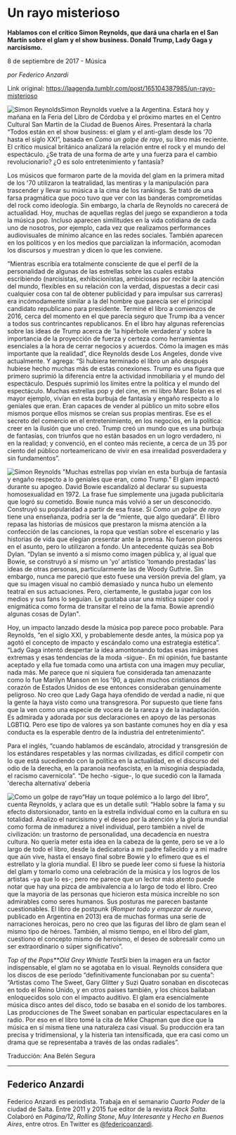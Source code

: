 # Un rayo misterioso

**Hablamos con el crítico Simon Reynolds, que dará una charla en el San Martín sobre el glam y el show business. Donald Trump, Lady Gaga y narcisismo.**

8 de septiembre de 2017 - Música

_por Federico Anzardi_

Link original: https://laagenda.tumblr.com/post/165104387985/un-rayo-misterioso

![Simon Reynolds](https://64.media.tumblr.com/91792330c586fc59d8ef6c82dbf0144f/tumblr_inline_pjzzzgaAAY1t6q87u_500.jpg)Simon Reynolds vuelve a la Argentina. Estará hoy y mañana en la Feria del Libro de Córdoba y el próximo martes en el Centro Cultural San Martín de la Ciudad de Buenos Aires. Presentará la charla “Todos están en el show business: el glam y el anti-glam desde los ‘70 hasta el siglo XXI”, basada en *Como un golpe de rayo*, su libro más reciente. El crítico musical británico analizará la relación entre el rock y el mundo del espectáculo. ¿Se trata de una forma de arte y una fuerza para el cambio revolucionario? ¿O es solo entretenimiento y fantasía? 

Los músicos que formaron parte de la movida del glam en la primera mitad de los '70 utilizaron la teatralidad, las mentiras y la manipulación para trascender y llevar su música a la cima de los rankings. Se trató de una farsa pragmática que poco tuvo que ver con las banderas comprometidas del rock como ideología. Sin embargo, la charla de Reynolds no carecerá de actualidad. Hoy, muchas de aquellas reglas del juego se expandieron a toda la música pop. Incluso aparecen similitudes en la vida cotidiana de cada uno de nosotros, por ejemplo, cada vez que realizamos performances audiovisuales de mínimo alcance en las redes sociales. También aparecen en los políticos y en los medios que parcializan la información, acomodan los discursos y muestran y dicen lo que les conviene. 

”Mientras escribía era totalmente consciente de que el perfil de la personalidad de algunas de las estrellas sobre las cuales estaba escribiendo (narcisistas, exhibicionistas, ambiciosas por recibir la atención del mundo, flexibles en su relación con la verdad, dispuestas a decir casi cualquier cosa con tal de obtener publicidad y para impulsar sus carreras) era incómodamente similar a la del hombre que parecía ser el principal candidato republicano para presidente. Terminé el libro a comienzos de 2016, cerca del momento en el que parecía seguro que Trump iba a vencer a todos sus contrincantes republicanos. En el libro hay algunas referencias sobre las ideas de Trump acerca de 'la hipérbole verdadera’ y sobre la importancia de la proyección de fuerza y certeza como herramientas esenciales a la hora de cerrar negocios y acuerdos. Cómo la imagen es más importante que la realidad”, dice Reynolds desde Los Angeles, donde vive actualmente. Y agrega: “Si hubiera terminado el libro un año después hubiese hecho muchas más de estas conexiones. Trump es una figura que primero suprimió la diferencia entre la actividad inmobiliaria y el mundo del espectáculo. Después suprimió los límites entre la política y el mundo del espectáculo. Muchas estrellas pop y del cine, en mi libro Marc Bolan es el mayor ejemplo, vivían en esta burbuja de fantasía y engaño respecto a lo geniales que eran. Eran capaces de vender al público un mito sobre ellos mismos porque ellos mismos se creían sus propias mentiras. Ese es el secreto del comercio en el entretenimiento, en los negocios, en la política: creer en la ilusión que uno creó. Trump creó un mundo que es una burbuja de fantasías, con triunfos que no están basados en un logro verdadero, ni en la realidad; y convenció, en el conteo más reciente, a cerca de un 35 por ciento del público norteamericano de vivir en esa irrealidad posverdadera y sin fundamentos”.

![Simon Reynolds](https://64.media.tumblr.com/91792330c586fc59d8ef6c82dbf0144f/tumblr_inline_pjzzzgaAAY1t6q87u_500.jpg) "Muchas estrellas pop vivían en esta burbuja de fantasía y engaño respecto a lo geniales que eran, como Trump.” El glam impactó durante su apogeo. David Bowie escandalizó al declarar su supuesta homosexualidad en 1972. La frase fue simplemente una jugada publicitaria que logró su cometido. Bowie nunca más volvió a ser un desconocido. Construyó su popularidad a partir de esa frase. Si *Como un golpe de rayo* tiene una enseñanza, podría ser la de “miente, que algo quedará”. El libro repasa las historias de músicos que prestaron la misma atención a la confección de las canciones, la ropa que vestían sobre el escenario y las historias de vida que elegían presentar ante la prensa. No fueron pioneros en el asunto, pero lo utilizaron a fondo. Un antecedente quizás sea Bob Dylan. “Dylan se inventó a sí mismo como imagen pública y, al igual que Bowie, se construyó a sí mismo un 'yo’ artístico 'tomando prestadas’ las ideas de otras personas, particularmente las de Woody Guthrie. Sin embargo, nunca me pareció que esto fuese una versión previa del glam, ya que su imagen visual no cambió demasiado y nunca hubo un elemento teatral en sus actuaciones. Pero, ciertamente, le gustaba jugar con los medios y sus fans lo seguían. Le gustaba usar una mística súper cool y enigmática como forma de transitar el reino de la fama. Bowie aprendió algunas cosas de Dylan".

Hoy, un impacto lanzado desde la música pop parece poco probable. Para Reynolds, “en el siglo XXI, y probablemente desde antes, la música pop ya agotó el concepto de impacto y escándalo como una estrategia estética”. “Lady Gaga intentó despertar la idea amontonando todas esas imágenes extremas y esas tendencias de la moda -sigue-. En mi opinión, fue bastante aceptado y ella fue tomada como una artista con una imagen muy peculiar, nada más. Me parece que ni siquiera fue considerada tan amenazante como lo fue Marilyn Manson en los '90, a quien muchos cristianos del corazón de Estados Unidos de ese entonces consideraban genuinamente peligroso. No creo que Lady Gaga haya ofendido de verdad a nadie, ni que la gente la haya visto como una transgresora. Por supuesto que tiene fans que la ven como una especie de vocera de la rareza y de la inadaptación. Es admirada y adorada por sus declaraciones en apoyo de las personas LGBTIQ. Pero ese tipo de valores ya son bastante comunes hoy en día y esa conducta es la esperable dentro de la industria del entretenimiento”.

Para el inglés, “cuando hablamos de escándalo, atrocidad y transgresión de los estándares respetables y las normas civilizadas, es difícil competir con lo que está sucediendo con la política en la actualidad, en el discurso del odio de la derecha, en la paranoia neofascista, en la misoginia despiadada, el racismo cavernícola”. “De hecho -sigue-, lo que sucedió con la llamada 'derecha alternativa’ debería 


![Como un golpe de rayo](https://64.media.tumblr.com/8f12de4fad42bd9c2b9c7b0dd31b38d1/tumblr_inline_pjzzzhooue1t6q87u_400.jpg)“Hay un toque polémico a lo largo del libro”, cuenta Reynolds, y aclara que es un detalle sutil: “Hablo sobre la fama y su efecto distorsionador, tanto en la estrella individual como en la cultura en su totalidad. Analizo el narcisismo y el deseo por la atención y la gloria mundial como forma de inmadurez a nivel individual, pero también a nivel de civilización: un trastorno de personalidad, una decadencia en nuestra cultura. No quería meter esta idea en la cabeza de la gente, pero se ve a lo largo de todo el libro, desde la dedicatoria a mi padre fallecido y a mi madre que aún vive, hasta el ensayo final sobre Bowie y lo efímero que es el estrellato y la gloria mundial. El libro se puede leer como si fuese la historia del glam y tomarlo como una celebración de la música y los logros de los artistas -ya que lo es-; pero me parece que un lector más atento puede notar que hay una pizca de ambivalencia a lo largo de todo el libro. Creo que la mayoría de las personas que hicieron esta música increíble no son admirables como seres humanos. Sus posturas me parecen bastante cuestionables. El libro de postpunk (*Romper todo y empezar de nuevo*, publicado en Argentina en 2013) era de muchas formas una serie de narraciones heroicas, pero no creo que las figuras del libro de glam sean el mismo tipo de héroes. También, al mismo tiempo, en el libro del glam, cuestiono el concepto mismo de heroísmo, el deseo de sobresalir como un ser extraordinario o súper significativo”.

*Top of the Pops**Old Grey Whistle Test*Si bien la imagen era un factor indispensable, el glam no se agotaba en lo visual. Reynolds considera que los discos de ese período “definitivamente funcionaban por su cuenta”: “Artistas como The Sweet, Gary Glitter y Suzi Quatro sonaban en discotecas en todo el Reino Unido, y en otros países también, y los chicos bailaban enloquecidos solo con el impacto auditivo. El glam era esencialmente música disco antes del disco, todo se basaba en el sonido de los tambores. Las producciones de The Sweet sonaban en particular espectaculares en la radio. Por eso en el libro tomé la cita de Mike Chapman que dice que la música en sí misma tiene una naturaleza casi visual. Su producción era tan precisa y tridimensional, y la histeria tan intensificada, que era casi como un drama que se representaba a través de las ondas radiales”.

  


Traducción: Ana Belén Segura

  




---

 Federico Anzardi
-----------------

 Federico Anzardi es periodista. Trabaja en el semanario *Cuarto Poder* de la ciudad de Salta. Entre 2011 y 2015 fue editor de la revista *Rock Salta*. Colaboró en *Página/12*, *Rolling Stone*, *Muy Interesante* y *Hecho en Buenos Aires*, entre otros. En Twitter es [@federicoanzardi](https://twitter.com/federicoanzardi). 

